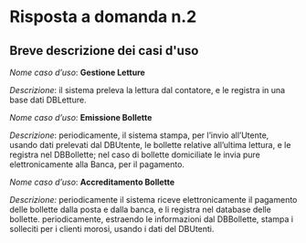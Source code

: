# Risposta a domanda n.2

## Breve descrizione dei casi d'uso

*Nome caso d’uso*: **Gestione Letture**

*Descrizione*: il sistema preleva la lettura dal contatore, e le registra in una base dati DBLetture.

*Nome caso d’uso*: **Emissione Bollette**

*Descrizione*: periodicamente,  il  sistema  stampa,  per  l’invio  all’Utente,  usando  dati prelevati  dal  DBUtente,  le  bollette  relative  all’ultima  lettura,  e  le  registra  nel  DBBollette;  nel caso di bollette domiciliate le invia pure elettronicamente alla Banca, per il pagamento.

*Nome caso d’uso*: **Accreditamento Bollette**

*Descrizione:* periodicamente il sistema riceve elettronicamente il pagamento delle bollette dalla posta e dalla banca, e li registra nel database delle bollette. periodicamente,  estraendo  le informazioni dal DBBollette, stampa i solleciti per i clienti morosi, usando i dati del DBUtenti.

